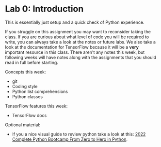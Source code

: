 # Lab 0: Introduction
This is essentially just setup and a quick check of Python experience. 

If you struggle on this assignment you may want to reconsider taking the class. If you are curious about what level of code you will be required to write, you can always take a look at the notes or future labs. We also take a look at the documentation for TensorFlow because it will be a **very** important resource in this class. There aren't any notes this week, but following weeks will have notes along with the assignments that you should read in full before starting.

Concepts this week:
 - git
 - Coding style
 - Python list comprehensions
 - Python classes

TensorFlow features this week:
 - TensorFlow docs

Optional material:
 - If you a nice visual guide to review python take a look at this: [2022 Complete Python Bootcamp From Zero to Hero in Python](https://rb.gy/umyram).
